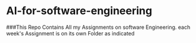# AI-for-software-engineering
###This Repo Contains All my Assignments on software Engineering. each week's Assignment is on its own Folder as indicated
